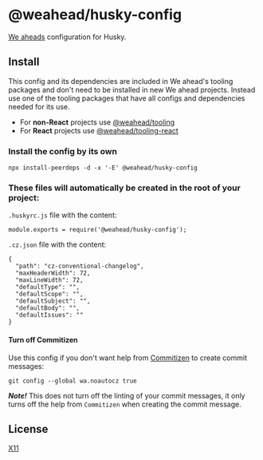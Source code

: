 # @weahead/husky-config

[We aheads](https://www.weahead.se/) configuration for Husky.

## Install

This config and its dependencies are included in We ahead's tooling packages and don't need to be installed in new We ahead projects. Instead use one of the tooling packages that have all configs and dependencies needed for its use.

- For **non-React** projects use [@weahead/tooling](https://github.com/weahead/tooling)
- For **React** projects use [@weahead/tooling-react](https://github.com/weahead/tooling-react)

### Install the config by its own

```
npx install-peerdeps -d -x '-E' @weahead/husky-config
```

### These files will automatically be created in the root of your project:

`.huskyrc.js` file with the content:

```
module.exports = require('@weahead/husky-config');
```

`.cz.json` file with the content:

```
{
  "path": "cz-conventional-changelog",
  "maxHeaderWidth": 72,
  "maxLineWidth": 72,
  "defaultType": "",
  "defaultScope": "",
  "defaultSubject": "",
  "defaultBody": "",
  "defaultIssues": ""
}
```

#### Turn off Commitizen

Use this config if you don't want help from [Commitizen](http://commitizen.github.io/cz-cli/)
to create commit messages:

`git config --global wa.noautocz true`

**_Note!_** This does not turn off the linting of your commit messages,
it only turns off the help from `Commitizen` when creating the commit message.

## License

[X11](LICENSE)
